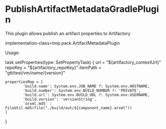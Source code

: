 # PublishArtifactMetadataGradlePlugin
This plugin allows publish an artifact properties to Artifactory

implementation-class=tmp.pack.ArtifactMetadataPlugin

Usage:

task setProperties(type: SetPropertyTask) {
    url = "${artifactory_contextUrl}"
    repoKey = "${artifactory_repoKey}"
    itemPath = "gtt/test/vm/${name}/${version}"

    propertiesMap = [
            'build.name': System.env.JOB_NAME ?: System.env.HOSTNAME,
            'build.number': System.env.BUILD_NUMBER ?: 'PRIVATE',
            'build.url': System.env.BUILD_URL ?: System.env.USERNAME,
            'build.version': 'versionString',
            'arxml.md5' : FileUtil.md5(file("./build/out/${component_name}.arxml"))
    ]
}